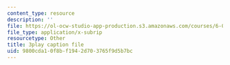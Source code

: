 ```yaml
---
content_type: resource
description: ''
file: https://ol-ocw-studio-app-production.s3.amazonaws.com/courses/6-042j-mathematics-for-computer-science-spring-2015/9800cda10f8bf1942d703765f9d5b7bc_5hETv64GIuE.srt
file_type: application/x-subrip
resourcetype: Other
title: 3play caption file
uid: 9800cda1-0f8b-f194-2d70-3765f9d5b7bc
---
```

